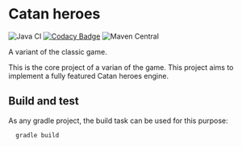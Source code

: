 # Catan heroes

![Java CI](https://github.com/notaphplover/catan-heroes/workflows/Java%20CI/badge.svg) [![Codacy Badge](https://api.codacy.com/project/badge/Grade/c92a1a6595094327971690788cea0c27)](https://www.codacy.com/manual/roberto.pintos.lopez/catan-heroes?utm_source=github.com&utm_medium=referral&utm_content=notaphplover/catan-heroes&utm_campaign=Badge_Grade) ![Maven Central](https://img.shields.io/maven-central/v/io.github.notaphplover/catan-core)

A variant of the classic game.

This is the core project of a varian of the game. This project aims to implement a fully featured Catan heroes engine.

## Build and test

As any gradle project, the build task can be used for this purpose:

```bash
  gradle build
```
